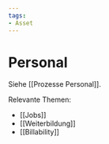 ```yaml
---
tags:
- Asset
---
```

# Personal

Siehe [[Prozesse Personal]].

Relevante Themen:

* [[Jobs]]
* [[Weiterbildung]]
* [[Billability]]